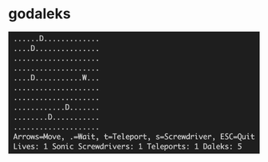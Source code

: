 # godaleks
![Game Board](https://github.com/DennisFaucher/godaleks/blob/main/images/daleks_board.png)
